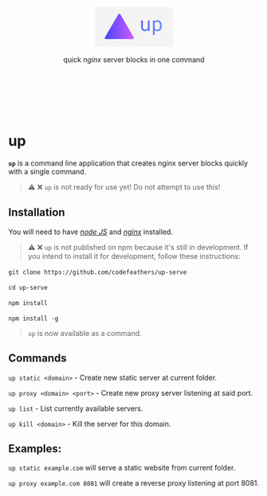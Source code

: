 <br /><br /><br /><br /><br />

<p alt="up—quick server blocks in one command" align="center"><img height="80"src="assets/icon.png"></p>

<p align="center">quick <em>nginx</em> server blocks in one command</p>

<br /><br /><br /><br /><br />

# up

**`up`** is a command line application that creates nginx server blocks quickly with a single command.

> ⚠️ ❌ `up` is not ready for use yet! Do not attempt to use this!

## Installation

You will need to have [_node JS_](https://nodejs.org) and [_nginx_](https://nginx.org) installed.

> ⚠️ ❌ `up` is not published on npm because it's still in development. If you intend to install it for development, follow these instructions:

`git clone https://github.com/codefeathers/up-serve`

`cd up-serve`

`npm install`

`npm install -g`

> `up` is now available as a command.

## Commands

`up static <domain>` - Create new static server at current folder.

`up proxy <domain> <port>` - Create new proxy server listening at said port.

`up list` - List currently available servers.

`up kill <domain>` - Kill the server for this domain.

## Examples:

`up static example.com` will serve a static website from current folder.

`up proxy example.com 8081` will create a reverse proxy listening at port 8081.
